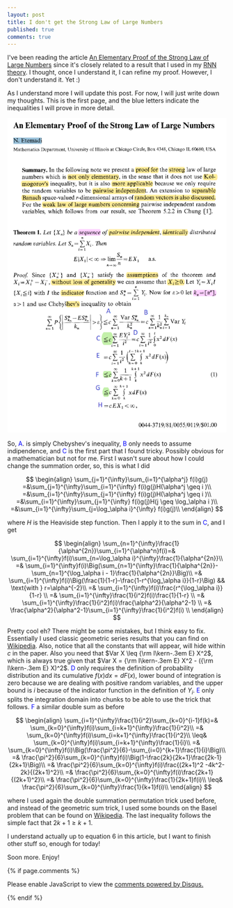 ```yaml
---
layout: post
title: I don't get the Strong Law of Large Numbers
published: true
comments: true
---
```


I've been reading the article [An Elementary Proof of the Strong Law of Large Numbers](https://link.springer.com/article/10.1007/BF01013465)
since it's closely related to a result that I used in my [RNN theory](https://arxiv.org/abs/2308.12075).
I thought, once I understand it, I can refine my proof. However, I don't understand it. Yet :)

As I understand more I will update this post. For now, I will just write down my thoughts. This is the first page, and
the blue letters indicate the inequalities I will prove in more detail.

![slln1](/images/EPSLLN.png)

So, <span style="color:blue">A</span>. is simply Chebyshev's inequality, <span style="color:blue">B</span> only needs to assume indipendence, and <span style="color:blue">C</span> is the first part that I found
tricky. Possibly obvious for a mathematician but not for me. First I wasn't sure about how I could change the summation
order, so, this is what I did

$$
\begin{align}
    \sum_{j=1}^{\infty}\sum_{i=1}^{\alpha^j} f(i)g(j)
    =&\sum_{j=1}^{\infty}\sum_{i=1}^{\infty} f(i)g(j)H(\alpha^j \geq i )\\
    =&\sum_{i=1}^{\infty}\sum_{j=1}^{\infty} f(i)g(j)H(\alpha^j \geq i )\\
    =&\sum_{i=1}^{\infty}\sum_{j=1}^{\infty} f(i)g(j)H(j \geq \log_\alpha i )\\
    =&\sum_{i=1}^{\infty}\sum_{j=\log_\alpha i}^{\infty} f(i)g(j)\\
\end{align}
$$

where $H$ is the Heaviside step function. Then I apply it to the sum in <span style="color:blue">C</span>, and I get

$$
\begin{align}
    \sum_{n=1}^{\infty}\frac{1}{\alpha^{2n}}\sum_{i=1}^{\alpha^n}f(i)=& \sum_{i=1}^{\infty}f(i)\sum_{n=\log_\alpha i}^{\infty}\frac{1}{\alpha^{2n}}\\
    =& \sum_{i=1}^{\infty}f(i)\Big(\sum_{n=1}^{\infty}\frac{1}{\alpha^{2n}}-\sum_{n=1}^{\log_\alpha i - 1}\frac{1}{\alpha^{2n}}\Big)\\
    =& \sum_{i=1}^{\infty}f(i)\Big(\frac{1}{1-r}-\frac{1-r^{\log_\alpha i}}{1-r}\Big) && \text{with } r=\alpha^{-2}\\
    =& \sum_{i=1}^{\infty}f(i)\frac{r^{\log_\alpha i}}{1-r} \\
    =& \sum_{i=1}^{\infty}\frac{1}{i^2}f(i)\frac{1}{1-r} \\
    =& \sum_{i=1}^{\infty}\frac{1}{i^2}f(i)\frac{\alpha^2}{\alpha^2-1} \\
    =& \frac{\alpha^2}{\alpha^2-1}\sum_{i=1}^{\infty}\frac{1}{i^2}f(i) \\
\end{align}
$$

Pretty cool eh? There might be some mistakes, but I think easy to fix. Essentially I used classic geometric series results that you can find on
[Wikipedia](https://en.wikipedia.org/wiki/Geometric_series). Also, notice that all the constants
that will appear, will hide within $c$ in the paper.
Also you need that $Var X \leq  {\rm I\kern-.3em E} X^2$, which is
always true given that $Var X = {\rm I\kern-.3em E} X^2 - ({\rm I\kern-.3em E} X)^2$. <span style="color:blue">D</span> only
requires the definition of probability distribution and its cumulative $f(x)dx = dF(x)$, lower bound of integration is zero
because we are dealing with positive random variables, and the upper bound is $i$ because of the 
indicator function in the definition of $Y_i$. <span style="color:blue">E</span> only splits
the integration domain into chunks to be able to use the trick that follows. 
<span style="color:blue">F</span> a similar double sum as before

$$
\begin{align}
    \sum_{i=1}^{\infty}\frac{1}{i^2}\sum_{k=0}^{i-1}f(k)=& \sum_{k=0}^{\infty}f(i)\sum_{i=k+1}^{\infty}\frac{1}{i^2}\\
    =& \sum_{k=0}^{\infty}f(i)\sum_{i=k+1}^{\infty}\frac{1}{i^2}\\
    \leq& \sum_{k=0}^{\infty}f(i)\sum_{i=k+1}^{\infty}\frac{1}{i}\\
    =& \sum_{k=0}^{\infty}f(i)\Big(\frac{\pi^2}{6}-\sum_{i=0}^{k+1}\frac{1}{i}\Big)\\
    =& \frac{\pi^2}{6}\sum_{k=0}^{\infty}f(i)\Big(1-\frac{2k}{2k+1}\frac{2k-1}{2k+1}\Big)\\
    =& \frac{\pi^2}{6}\sum_{k=0}^{\infty}f(i)\frac{(2k+1)^2 -4k^2-2k}{(2k+1)^2}\\
    =& \frac{\pi^2}{6}\sum_{k=0}^{\infty}f(i)\frac{2k+1}{(2k+1)^2}\\
    =& \frac{\pi^2}{6}\sum_{k=0}^{\infty}\frac{1}{2k+1}f(i)\\
    \leq& \frac{\pi^2}{6}\sum_{k=0}^{\infty}\frac{1}{k+1}f(i)\\
\end{align}
$$

where I used again the double summation permutation trick used before, and instead of the 
geometric sum trick, I used some bounds on the Basel problem that can be found on [Wikipedia](https://en.wikipedia.org/wiki/Basel_problem).
The last inequality follows the simple fact that $2k+1 \geq k+1$.

I understand actually up to equation 6 in this article, but
I want to finish other stuff so, enough for today!

Soon more. Enjoy!

{% if page.comments %} 



<div id="disqus_thread"></div>
<script>

/**
*  RECOMMENDED CONFIGURATION VARIABLES: EDIT AND UNCOMMENT THE SECTION BELOW TO INSERT DYNAMIC VALUES FROM YOUR PLATFORM OR CMS.
*  LEARN WHY DEFINING THESE VARIABLES IS IMPORTANT: https://disqus.com/admin/universalcode/#configuration-variables*/
/*
var disqus_config = function () {
this.page.url = PAGE_URL;  // Replace PAGE_URL with your page's canonical URL variable
this.page.identifier = PAGE_IDENTIFIER; // Replace PAGE_IDENTIFIER with your page's unique identifier variable
};
*/
(function() { // DON'T EDIT BELOW THIS LINE
var d = document, s = d.createElement('script');
s.src = 'https://https-lucehe-github-io.disqus.com/embed.js';
s.setAttribute('data-timestamp', +new Date());
(d.head || d.body).appendChild(s);
})();
</script>
<noscript>Please enable JavaScript to view the <a href="https://disqus.com/?ref_noscript">comments powered by Disqus.</a></noscript>



{% endif %}
